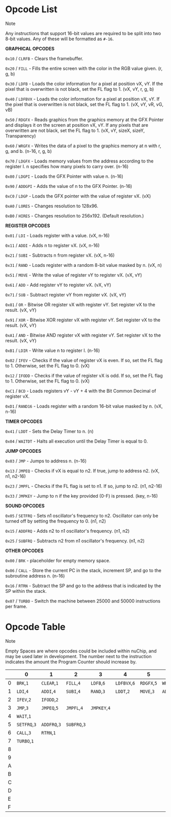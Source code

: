 # Opcode List

> [!NOTE]
> Any instructions that support 16-bit values are required to be split into two 8-bit values. Any of these will be formatted as `#-16`.

  **GRAPHICAL OPCODES**

`0x10` / `CLRFB` - Clears the framebuffer.

`0x20` / `FILL` - Fills the entire screen with the color in the RGB value given. (r, g, b)

`0x30` / `LDFB` - Loads the color information for a pixel at position vX, vY. If the pixel that is overwritten is not black, set the FL flag to 1. (vX, vY, r, g, b)

`0x40` / `LDFBVX` - Loads the color information for a pixel at position vX, vY. If the pixel that is overwritten is not black, set the FL flag to 1. (vX, vY, vR, vG, vB)

`0x50` / `RDGFX` - Reads graphics from the graphics memory at the GFX Pointer and displays it on the screen at position vX, vY. If any pixels that are overwritten are not black, set the FL flag to 1. (vX, vY, sizeX, sizeY, Transparency)

`0x60` / `WRGFX` - Writes the data of a pixel to the graphics memory at n with r, g, and b. (n-16, r, g, b)

`0x70` / `LDGFX` - Loads memory values from the address according to the register I. n specifies how many pixels to carry over. (n-16)

`0x80` / `LDGPI` - Loads the GFX Pointer with value n. (n-16)

`0x90` / `ADDGPI` - Adds the value of n to the GFX Pointer. (n-16)

`0xC0` / `LDGP` - Loads the GFX pointer with the value of register vX. (vX)

`0xA0` / `LORES` - Changes resolution to 128x96.

`0xB0` / `HIRES` - Changes resolution to 256x192. (Default resolution.)

  **REGISTER OPCODES**

`0x01` / `LDI` - Loads register with a value. (vX, n-16)

`0x11` / `ADDI` - Adds n to register vX. (vX, n-16)

`0x21` / `SUBI` - Subtracts n from register vX. (vX, n-16)

`0x31` / `RAND` - Loads register with a random 8-bit value masked by n. (vX, n)

`0x51` / `MOVE` - Write the value of register vY to register vX. (vX, vY)

`0x61` / `ADD` - Add register vY to register vX. (vX, vY)

`0x71` / `SUB` - Subtract register vY from register vX. (vX, vY)

`0x81` / `OR` - Bitwise OR register vX with register vY. Set register vX to the result. (vX, vY)

`0x91` / `XOR` - Bitwise XOR register vX with register vY. Set register vX to the result. (vX, vY)

`0xA1` / `AND` - Bitwise AND register vX with register vY. Set register vX to the result. (vX, vY)

`0xB1` / `LDIR` - Write value n to register I. (n-16)

`0x02` / `IFEV` - Checks if the value of register vX is even. If so, set the FL flag to 1. Otherwise, set the FL flag to 0. (vX)

`0x12` / `IFODD` - Checks if the value of register vX is odd. If so, set the FL flag to 1. Otherwise, set the FL flag to 0. (vX)

`0xC1` / `BCD` - Loads registers vY - vY + 4 with the Bit Common Decimal of register vX.

`0xD1` / `RAND16` - Loads register with a random 16-bit value masked by n. (vX, n-16)

  **TIMER OPCODES**

`0x41` / `LDDT` - Sets the Delay Timer to n. (n)

`0x04` / `WAITDT` - Halts all execution until the Delay Timer is equal to 0.

  **JUMP OPCODES**

`0x03` / `JMP` - Jumps to address n. (n-16)

`0x13` / `JMPEQ` - Checks if vX is equal to n2. If true, jump to address n2. (vX, n1, n2-16)

`0x23` / `JMPFL` - Checks if the FL flag is set to n1. If so, jump to n2. (n1, n2-16)

`0x33` / `JMPKEY` - Jump to n if the key provided (0-F) is pressed. (key, n-16)

  **SOUND OPCODES**

`0x05` / `SETFRQ` - Sets n1 oscillator's frequency to n2. Oscillator can only be turned off by setting the frequency to 0. (n1, n2)

`0x15` / `ADDFRQ` - Adds n2 to n1 oscillator's frequency. (n1, n2)

`0x25` / `SUBFRQ` - Subtracts n2 from n1 oscillator's frequency. (n1, n2)

  **OTHER OPCODES**

`0x00` / `BRK` - placeholder for empty memory space.

`0x06` / `CALL` - Store the current PC in the stack, increment SP, and go to the subroutine address n. (n-16)

`0x16` / `RTRN` - Subtract the SP and go to the address that is indicated by the SP within the stack.

`0x07` / `TURBO` - Switch the machine between 25000 and 50000 instructions per frame.

# Opcode Table

> [!NOTE]
> Empty Spaces are where opcodes could be included within nuChip, and may be used later in development.
> The number next to the instruction indicates the amount the Program Counter should increase by.

| |0|1|2|3|4|5|6|7|8|9|A|B|C|D|E|F|
|-|-|-|-|-|-|-|-|-|-|-|-|-|-|-|-|-|
|0|`BRK`,`1`|`CLEAR`,`1`|`FILL`,`4`|`LDFB`,`6`|`LDFBVX`,`6`|`RDGFX`,`5`|`WRGFX`,`5`|`LDGFX`,`3`|`LDGPI`,`3`|`ADDGPI`,`3`|`LORES`,`1`|`HIRES`,`1`|`LDGP`,`5`| | | |
|1|`LDI`,`4`|`ADDI`,`4`|`SUBI`,`4`|`RAND`,`3`|`LDDT`,`2`|`MOVE`,`3`|`ADD`,`3`|`SUB`,`3`|`OR`,`3`|`XOR`,`3`|`AND`,`3`|`LDIR`,`3`|`BCD`,`3`|`RAND16`,`4`| | |
|2|`IFEV`,`2`|`IFODD`,`2`| | | | | | | | | | | | | | |
|3|`JMP`,`3`|`JMPEQ`,`5`|`JMPFL`,`4`|`JMPKEY`,`4`| | | | | | | | | | | | |
|4|`WAIT`,`1`| | | | | | | | | | | | | | | |
|5|`SETFRQ`,`3`|`ADDFRQ`,`3`|`SUBFRQ`,`3`| | | | | | | | | | | | | |
|6|`CALL`,`3`|`RTRN`,`1`| | | | | | | | | | | | | | |
|7|`TURBO`,`1`| | | | | | | | | | | | | | | |
|8| | | | | | | | | | | | | | | | |
|9| | | | | | | | | | | | | | | | |
|A| | | | | | | | | | | | | | | | |
|B| | | | | | | | | | | | | | | | |
|C| | | | | | | | | | | | | | | | |
|D| | | | | | | | | | | | | | | | |
|E| | | | | | | | | | | | | | | | |
|F| | | | | | | | | | | | | | | | |


